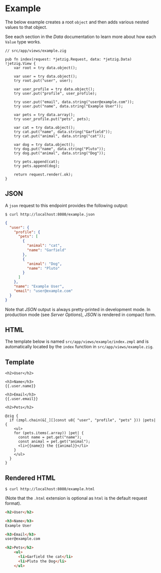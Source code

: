 # Example

The below example creates a root `object` and then adds various nested values to that object.

See each section in the _Data_ documentation to learn more about how each `Value` type works.

```zig
// src/app/views/example.zig

pub fn index(request: *jetzig.Request, data: *jetzig.Data) !jetzig.View {
    var root = try data.object();

    var user = try data.object();
    try root.put("user", user);

    var user_profile = try data.object();
    try user.put("profile", user_profile);

    try user.put("email", data.string("user@example.com"));
    try user.put("name", data.string("Example User"));

    var pets = try data.array();
    try user_profile.put("pets", pets);

    var cat = try data.object();
    try cat.put("name", data.string("Garfield"));
    try cat.put("animal", data.string("cat"));

    var dog = try data.object();
    try dog.put("name", data.string("Pluto"));
    try dog.put("animal", data.string("Dog"));

    try pets.append(cat);
    try pets.append(dog);

    return request.render(.ok);
}
```

## JSON

A `json` request to this endpoint provides the following output:

```console
$ curl http://localhost:8080/example.json
```

```json
{
  "user": {
    "profile": {
      "pets": [
        {
          "animal": "cat",
          "name": "Garfield"
        },
        {
          "animal": "Dog",
          "name": "Pluto"
        }
      ]
    },
    "name": "Example User",
    "email": "user@example.com"
  }
}
```

Note that _JSON_ output is always pretty-printed in development mode. In production mode (see _Server Options_), _JSON_ is rendered in compact form.

## HTML

The template below is named `src/app/views/example/index.zmpl` and is automatically located by the `index` function in `src/app/views/example.zig`.

## Template

```zig
<h2>User</h2>

<h3>Name</h3>
{{.user.name}}

<h3>Email</h3>
{{.user.email}}

<h2>Pets</h2>

@zig {
  if (zmpl.chain(&[_][]const u8{ "user", "profile", "pets" })) |pets| {
    <ul>
    for (pets.items(.array)) |pet| {
      const name = pet.get("name");
      const animal = pet.get("animal");
      <li>{{name}} the {{animal}}</li>
    }
    </ul>
  }
}
```

## Rendered HTML

```console
$ curl http://localhost:8080/example.html
```

(Note that the `.html` extension is optional as `html` is the default request format).

```html
<h2>User</h2>

<h3>Name</h3>
Example User

<h3>Email</h3>
user@example.com

<h2>Pets</h2>
    <ul>
      <li>Garfield the cat</li>
      <li>Pluto the Dog</li>
    </ul>
```
